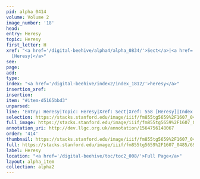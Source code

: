 ```yaml
---
pid: alpha_0414
volume: Volume 2
image_number: '18'
head: 
entry: Heresy
topic: Heresy
first_letter: H
xref: "<a href='/digital-beehive/alpha4/alpha_0834/'>Sect</a>|<a href='/digital-beehive/toc/toc2_130/'>558
  [Heresy]</a>"
see: 
page: 
add: 
type: 
index: "<a href='/digital-beehive/index2/index_1812/'>heresy</a>"
insertion_xref: 
insertion: 
item: "#item-d5165bbd3"
unparsed: 
line: 'Entry: Heresy|Topic: Heresy|Xref: Sect|Xref: 558 [Heresy]|Index: heresy|#item-d5165bbd3'
selection: https://stacks.stanford.edu/image/iiif/fm855tg5659%2F1607_0485/691,1984,3070,574/full/0/default.jpg
full_image: https://stacks.stanford.edu/image/iiif/fm855tg5659%2F1607_0485/full/full/0/default.jpg
annotation_uri: http://dev.llgc.org.uk/annotation/1564756148067
order: '414'
thumbnail: https://stacks.stanford.edu/image/iiif/fm855tg5659%2F1607_0485/691,1984,600,180/250,/0/default.jpg
full: https://stacks.stanford.edu/image/iiif/fm855tg5659%2F1607_0485/691,1984,3070,574/full/0/default.jpg
label: Heresy
location: "<a href='/digital-beehive/toc/toc2_008/'>Full Page</a>"
layout: alpha_item
collection: alpha2
---
```

